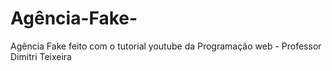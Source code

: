 # Agência-Fake-
Agência Fake feito com o tutorial youtube da Programação web - Professor Dimitri Teixeira
